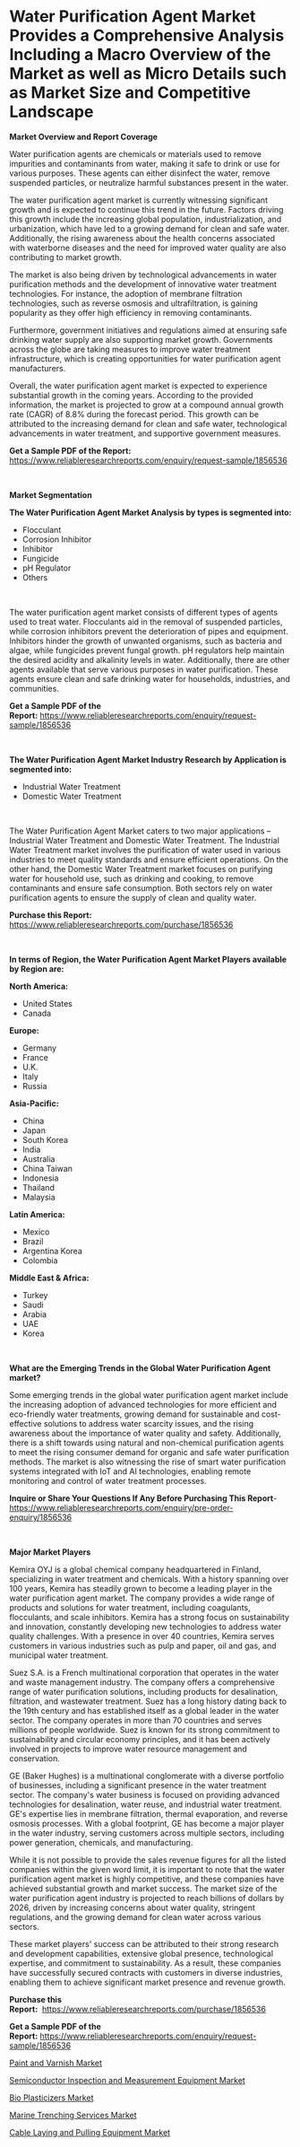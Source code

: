 <p><h1>Water Purification Agent Market Provides a Comprehensive Analysis Including a Macro Overview of the Market as well as Micro Details such as Market Size and Competitive Landscape</h1></p><p><strong>Market Overview and Report Coverage</strong></p>
<p><p>Water purification agents are chemicals or materials used to remove impurities and contaminants from water, making it safe to drink or use for various purposes. These agents can either disinfect the water, remove suspended particles, or neutralize harmful substances present in the water.</p><p>The water purification agent market is currently witnessing significant growth and is expected to continue this trend in the future. Factors driving this growth include the increasing global population, industrialization, and urbanization, which have led to a growing demand for clean and safe water. Additionally, the rising awareness about the health concerns associated with waterborne diseases and the need for improved water quality are also contributing to market growth.</p><p>The market is also being driven by technological advancements in water purification methods and the development of innovative water treatment technologies. For instance, the adoption of membrane filtration technologies, such as reverse osmosis and ultrafiltration, is gaining popularity as they offer high efficiency in removing contaminants.</p><p>Furthermore, government initiatives and regulations aimed at ensuring safe drinking water supply are also supporting market growth. Governments across the globe are taking measures to improve water treatment infrastructure, which is creating opportunities for water purification agent manufacturers.</p><p>Overall, the water purification agent market is expected to experience substantial growth in the coming years. According to the provided information, the market is projected to grow at a compound annual growth rate (CAGR) of 8.8% during the forecast period. This growth can be attributed to the increasing demand for clean and safe water, technological advancements in water treatment, and supportive government measures.</p></p>
<p><strong>Get a Sample PDF of the Report:</strong> <a href="https://www.reliableresearchreports.com/enquiry/request-sample/1856536">https://www.reliableresearchreports.com/enquiry/request-sample/1856536</a></p>
<p>&nbsp;</p>
<p><strong>Market Segmentation</strong></p>
<p><strong>The Water Purification Agent Market Analysis by types is segmented into:</strong></p>
<p><ul><li>Flocculant</li><li>Corrosion Inhibitor</li><li>Inhibitor</li><li>Fungicide</li><li>pH Regulator</li><li>Others</li></ul></p>
<p>&nbsp;</p>
<p><p>The water purification agent market consists of different types of agents used to treat water. Flocculants aid in the removal of suspended particles, while corrosion inhibitors prevent the deterioration of pipes and equipment. Inhibitors hinder the growth of unwanted organisms, such as bacteria and algae, while fungicides prevent fungal growth. pH regulators help maintain the desired acidity and alkalinity levels in water. Additionally, there are other agents available that serve various purposes in water purification. These agents ensure clean and safe drinking water for households, industries, and communities.</p></p>
<p><strong>Get a Sample PDF of the Report:</strong>&nbsp;<a href="https://www.reliableresearchreports.com/enquiry/request-sample/1856536">https://www.reliableresearchreports.com/enquiry/request-sample/1856536</a></p>
<p>&nbsp;</p>
<p><strong>The Water Purification Agent Market Industry Research by Application is segmented into:</strong></p>
<p><ul><li>Industrial Water Treatment</li><li>Domestic Water Treatment</li></ul></p>
<p>&nbsp;</p>
<p><p>The Water Purification Agent Market caters to two major applications – Industrial Water Treatment and Domestic Water Treatment. The Industrial Water Treatment market involves the purification of water used in various industries to meet quality standards and ensure efficient operations. On the other hand, the Domestic Water Treatment market focuses on purifying water for household use, such as drinking and cooking, to remove contaminants and ensure safe consumption. Both sectors rely on water purification agents to ensure the supply of clean and quality water.</p></p>
<p><strong>Purchase this Report:</strong>&nbsp; <a href="https://www.reliableresearchreports.com/purchase/1856536">https://www.reliableresearchreports.com/purchase/1856536</a></p>
<p>&nbsp;</p>
<p><strong>In terms of Region, the Water Purification Agent Market Players available by Region are:</strong></p>
<p>
    <p> <strong> North America: </strong>
        <ul>
            <li>United States</li>
            <li>Canada</li>
        </ul>
        </p> 
    <p> <strong> Europe: </strong>
        <ul>
            <li>Germany</li>
            <li>France</li>
            <li>U.K.</li>
            <li>Italy</li>
            <li>Russia</li>
        </ul>
        </p> 
    <p> <strong> Asia-Pacific: </strong>
        <ul>
            <li>China</li>
            <li>Japan</li>
            <li>South Korea</li>
            <li>India</li>
            <li>Australia</li>
            <li>China Taiwan</li>
            <li>Indonesia</li>
            <li>Thailand</li>
            <li>Malaysia</li>
        </ul>
        </p> 
    <p> <strong> Latin America: </strong>
        <ul>
            <li>Mexico</li>
            <li>Brazil</li>
            <li>Argentina Korea</li>
            <li>Colombia</li>
        </ul>
        </p> 
    <p> <strong> Middle East & Africa: </strong>
        <ul>
            <li>Turkey</li>
            <li>Saudi</li>
            <li>Arabia</li>
            <li>UAE</li>
            <li>Korea</li>
        </ul>
    </p>
    </p>
<p>&nbsp;</p>
<p><strong>What are the Emerging Trends in the Global Water Purification Agent market?</strong></p>
<p><p>Some emerging trends in the global water purification agent market include the increasing adoption of advanced technologies for more efficient and eco-friendly water treatments, growing demand for sustainable and cost-effective solutions to address water scarcity issues, and the rising awareness about the importance of water quality and safety. Additionally, there is a shift towards using natural and non-chemical purification agents to meet the rising consumer demand for organic and safe water purification methods. The market is also witnessing the rise of smart water purification systems integrated with IoT and AI technologies, enabling remote monitoring and control of water treatment processes.</p></p>
<p><strong>Inquire or Share Your Questions If Any Before Purchasing This Report</strong>- <a href="https://www.reliableresearchreports.com/enquiry/pre-order-enquiry/1856536">https://www.reliableresearchreports.com/enquiry/pre-order-enquiry/1856536</a></p>
<p>&nbsp;</p>
<p><strong>Major Market Players</strong></p>
<p><p>Kemira OYJ is a global chemical company headquartered in Finland, specializing in water treatment and chemicals. With a history spanning over 100 years, Kemira has steadily grown to become a leading player in the water purification agent market. The company provides a wide range of products and solutions for water treatment, including coagulants, flocculants, and scale inhibitors. Kemira has a strong focus on sustainability and innovation, constantly developing new technologies to address water quality challenges. With a presence in over 40 countries, Kemira serves customers in various industries such as pulp and paper, oil and gas, and municipal water treatment.</p><p>Suez S.A. is a French multinational corporation that operates in the water and waste management industry. The company offers a comprehensive range of water purification solutions, including products for desalination, filtration, and wastewater treatment. Suez has a long history dating back to the 19th century and has established itself as a global leader in the water sector. The company operates in more than 70 countries and serves millions of people worldwide. Suez is known for its strong commitment to sustainability and circular economy principles, and it has been actively involved in projects to improve water resource management and conservation.</p><p>GE (Baker Hughes) is a multinational conglomerate with a diverse portfolio of businesses, including a significant presence in the water treatment sector. The company's water business is focused on providing advanced technologies for desalination, water reuse, and industrial water treatment. GE's expertise lies in membrane filtration, thermal evaporation, and reverse osmosis processes. With a global footprint, GE has become a major player in the water industry, serving customers across multiple sectors, including power generation, chemicals, and manufacturing.</p><p>While it is not possible to provide the sales revenue figures for all the listed companies within the given word limit, it is important to note that the water purification agent market is highly competitive, and these companies have achieved substantial growth and market success. The market size of the water purification agent industry is projected to reach billions of dollars by 2026, driven by increasing concerns about water quality, stringent regulations, and the growing demand for clean water across various sectors.</p><p>These market players' success can be attributed to their strong research and development capabilities, extensive global presence, technological expertise, and commitment to sustainability. As a result, these companies have successfully secured contracts with customers in diverse industries, enabling them to achieve significant market presence and revenue growth.</p></p>
<p><strong>Purchase this Report:</strong>&nbsp;&nbsp;<a href="https://www.reliableresearchreports.com/purchase/1856536">https://www.reliableresearchreports.com/purchase/1856536</a></p>
<p></p>
<p><strong>Get a Sample PDF of the Report:</strong>&nbsp;<a href="https://www.reliableresearchreports.com/enquiry/request-sample/1856536">https://www.reliableresearchreports.com/enquiry/request-sample/1856536</a></p>
<p><p><a href="https://github.com/rahu1503/Market-Research-Report-List-1/blob/main/paint-and-varnish-market.md">Paint and Varnish Market</a></p><p><a href="https://medium.com/@hesterorn1944/semiconductor-inspection-and-measurement-equipment-market-the-key-to-successful-business-strategy-3ea8448615ad">Semiconductor Inspection and Measurement Equipment Market</a></p><p><a href="https://github.com/rahu1501/Market-Research-Report-List-1/blob/main/bio-plasticizers-market.md">Bio Plasticizers Market</a></p><p><a href="https://medium.com/@eliasmann73/marine-trenching-services-market-outlook-industry-overview-and-forecast-2023-to-2030-90bbff1fffb6">Marine Trenching Services Market</a></p><p><a href="https://medium.com/@omamuller06/cable-laying-and-pulling-equipment-market-the-key-to-successful-business-strategy-forecast-till-9e8cf1a63087">Cable Laying and Pulling Equipment Market</a></p></p>